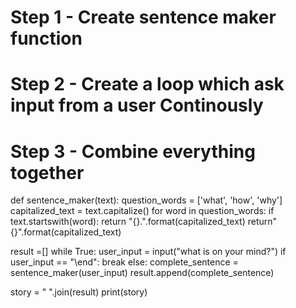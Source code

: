 # Step 1 - Create sentence maker function
# Step 2 - Create a loop which ask input from a user Continously
# Step 3 - Combine everything together

def sentence_maker(text):
    question_words = ['what', 'how', 'why']
    capitalized_text = text.capitalize()
    for word in question_words:
        if text.startswith(word):
           return "{}.".format(capitalized_text)
    return"{}".format(capitalized_text)

result =[]
while True:
    user_input = input("what is on your mind?")
    if user_input == "\end":
        break
    else:
        complete_sentence = sentence_maker(user_input)
        result.append(complete_sentence)

story = " ".join(result)
print(story)